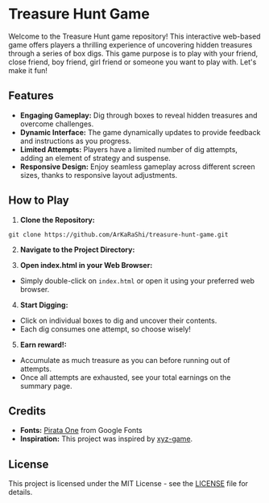 # Treasure Hunt Game

Welcome to the Treasure Hunt game repository! This interactive web-based game offers players a thrilling experience of uncovering hidden treasures through a series of box digs. This game purpose is to play with your friend, close friend, boy friend, girl friend or someone you want to play with. Let's make it fun!

## Features

- **Engaging Gameplay:** Dig through boxes to reveal hidden treasures and overcome challenges.
- **Dynamic Interface:** The game dynamically updates to provide feedback and instructions as you progress.
- **Limited Attempts:** Players have a limited number of dig attempts, adding an element of strategy and suspense.
- **Responsive Design:** Enjoy seamless gameplay across different screen sizes, thanks to responsive layout adjustments.

## How to Play

1. **Clone the Repository:**
```
git clone https://github.com/ArKaRaShi/treasure-hunt-game.git
```
2. **Navigate to the Project Directory:**

3. **Open index.html in your Web Browser:**
- Simply double-click on `index.html` or open it using your preferred web browser.

4. **Start Digging:**
- Click on individual boxes to dig and uncover their contents.
- Each dig consumes one attempt, so choose wisely!

5. **Earn reward!:**
- Accumulate as much treasure as you can before running out of attempts.
- Once all attempts are exhausted, see your total earnings on the summary page.

## Credits

- **Fonts:** [Pirata One](https://fonts.google.com/specimen/Pirata+One) from Google Fonts
- **Inspiration:** This project was inspired by [xyz-game](https://github.com/example/xyz-game).

## License

This project is licensed under the MIT License - see the [LICENSE](LICENSE) file for details.


